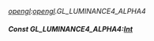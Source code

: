 _[opengl](../../modules/opengl/opengl-module.md):[opengl](../../modules/opengl/opengl-module.md).GL\_LUMINANCE4\_ALPHA4_
##### Const GL\_LUMINANCE4\_ALPHA4:[Int](../../modules/wonkey/wonkey-types-int.md)
